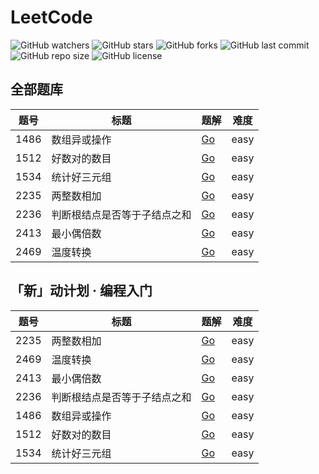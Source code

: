 # LeetCode

![GitHub watchers](https://img.shields.io/github/watchers/XdpCs/LeetCode?style=social)
![GitHub stars](https://img.shields.io/github/stars/XdpCs/LeetCode?style=social)
![GitHub forks](https://img.shields.io/github/forks/XdpCs/LeetCode?style=social)
![GitHub last commit](https://img.shields.io/github/last-commit/XdpCs/LeetCode?style=flat-square)
![GitHub repo size](https://img.shields.io/github/repo-size/XdpCs/LeetCode?style=flat-square)
![GitHub license](https://img.shields.io/github/license/XdpCs/LeetCode?style=flat-square)

## 全部题库

| 题号   | 标题             | 题解                                                | 难度   |
|------|----------------|---------------------------------------------------|------|
| 1486 | 数组异或操作         | [Go](./leetcode/1486.XOR-Operation-in-an-Array)   | easy |
| 1512 | 好数对的数目         | [Go](./leetcode/1512.Number-of-Good-Pairs)        | easy |
| 1534 | 统计好三元组         | [Go](./leetcode/1534.Count-Good-Triplets)         | easy |
| 2235 | 两整数相加          | [Go](./leetcode/2235.Add-Two-Integers)            | easy |
| 2236 | 判断根结点是否等于子结点之和 | [Go](./leetcode/2236.Root-Equals-Sum-of-Children) | easy |
| 2413 | 最小偶倍数          | [Go](./leetcode/2413.Smallest-Even-Multiple)      | easy |
| 2469 | 温度转换           | [Go](./leetcode/2469.Convert-the-Temperature)     | easy |

## 「新」动计划 · 编程入门

| 题号   | 标题             | 题解                                                | 难度   |
|------|----------------|---------------------------------------------------|------|
| 2235 | 两整数相加          | [Go](./leetcode/2235.Add-Two-Integers)            | easy |
| 2469 | 温度转换           | [Go](./leetcode/2469.Convert-the-Temperature)     | easy |
| 2413 | 最小偶倍数          | [Go](./leetcode/2413.Smallest-Even-Multiple)      | easy |
| 2236 | 判断根结点是否等于子结点之和 | [Go](./leetcode/2236.Root-Equals-Sum-of-Children) | easy |
| 1486 | 数组异或操作         | [Go](./leetcode/1486.XOR-Operation-in-an-Array)   | easy |
| 1512 | 好数对的数目         | [Go](./leetcode/1512.Number-of-Good-Pairs)        | easy |
| 1534 | 统计好三元组         | [Go](./leetcode/1534.Count-Good-Triplets)         | easy |
